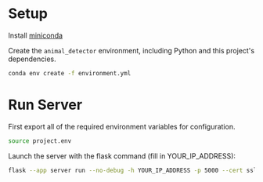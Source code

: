 # Setup
Install [miniconda](https://docs.anaconda.com/miniconda/)

Create the `animal_detector` environment, including Python and this project's dependencies.
```sh
conda env create -f environment.yml
```

# Run Server
First export all of the required environment variables for configuration.

```sh
source project.env
```

Launch the server with the flask command (fill in YOUR_IP_ADDRESS):
```sh
flask --app server run --no-debug -h YOUR_IP_ADDRESS -p 5000 --cert ssl/server.crt --key ssl/server.key
```
